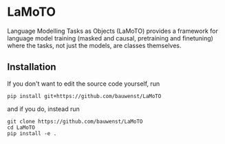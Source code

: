 # LaMoTO
Language Modelling Tasks as Objects (LaMoTO) provides a framework for language model training (masked and causal, pretraining and finetuning) where the tasks, not just the models, are classes themselves.

## Installation
If you don't want to edit the source code yourself, run
```
pip install git+https://github.com/bauwenst/LaMoTO
```
and if you do, instead run
```
git clone https://github.com/bauwenst/LaMoTO
cd LaMoTO
pip install -e .
```